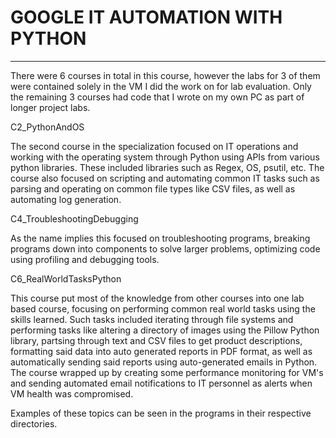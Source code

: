 # GOOGLE IT AUTOMATION WITH PYTHON
-----------------------------------------------------

There were 6 courses in total in this course, however the labs for 3 of them were contained solely in the VM I did the work on for lab evaluation.
Only the remaining 3 courses had code that I wrote on my own PC as part of longer project labs.

C2_PythonAndOS

The second course in the specialization focused on IT operations and working with the operating system through Python using APIs from various python libraries. These included libraries such as Regex, OS, psutil, etc. The course also focused on scripting and automating common IT tasks such as parsing and operating on common file types like CSV files, as well as automating log generation.

C4_TroubleshootingDebugging

As the name implies this focused on troubleshooting programs, breaking programs down into components to solve larger problems, optimizing code using profiling and debugging tools.

C6_RealWorldTasksPython

This course put most of the knowledge from other courses into one lab based course, focusing on performing common real world tasks using the skills learned. Such tasks included iterating through file systems and performing tasks like altering a directory of images using the Pillow Python library, partsing through text and CSV files to get product descriptions, formatting said data into auto generated reports in PDF format, as well as automatically sending said reports using auto-generated emails in Python. The course wrapped up by creating some performance monitoring for VM's and sending automated email notifications to IT personnel as alerts when VM health was compromised.

Examples of these topics can be seen in the programs in their respective directories.

